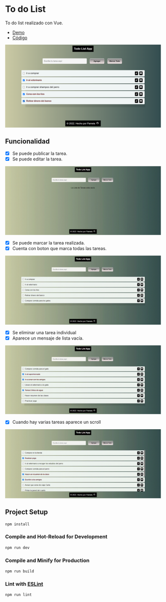 # To do List


To do list realizado con Vue.

- [Demo](to-do-list-vue-pam.netlify.app)
- [Código](to-do-list-vue-pam.netlify.app)

![](src/assets/home.png)

## Funcionalidad


- [X] Se puede publicar la tarea.
- [X] Se puede editar la tarea.

![](src/assets/screen-recorder-sat-feb-19-2022-03-41-52.gif)

- [X] Se puede marcar la tarea realizada.
- [X] Cuenta con boton que marca todas las tareas.

![](src/assets/screen-recorder-sat-feb-19-2022-03-29-16.gif)

- [X] Se eliminar una tarea individual
- [X] Aparece un mensaje de lista vacía.

![](src/assets/screen-recorder-sat-feb-19-2022-03-47-16.gif)

- [X] Cuando hay varias tareas aparece un scroll

![](src/assets/screen-recorder-sat-feb-19-2022-03-54-06%20(1).gif)


## Project Setup

```sh
npm install
```

### Compile and Hot-Reload for Development

```sh
npm run dev
```

### Compile and Minify for Production

```sh
npm run build
```

### Lint with [ESLint](https://eslint.org/)

```sh
npm run lint
```
